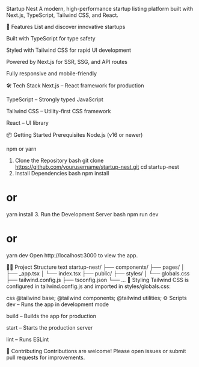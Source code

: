 Startup Nest
A modern, high-performance startup listing platform built with Next.js, TypeScript, Tailwind CSS, and React.

🚀 Features
List and discover innovative startups

Built with TypeScript for type safety

Styled with Tailwind CSS for rapid UI development

Powered by Next.js for SSR, SSG, and API routes

Fully responsive and mobile-friendly

🛠️ Tech Stack
Next.js – React framework for production

TypeScript – Strongly typed JavaScript

Tailwind CSS – Utility-first CSS framework

React – UI library

📦 Getting Started
Prerequisites
Node.js (v16 or newer)

npm or yarn

1. Clone the Repository
bash
git clone https://github.com/yourusername/startup-nest.git
cd startup-nest
2. Install Dependencies
bash
npm install
# or
yarn install
3. Run the Development Server
bash
npm run dev
# or
yarn dev
Open http://localhost:3000 to view the app.

🧑‍💻 Project Structure
text
startup-nest/
├── components/
├── pages/
│   ├── _app.tsx
│   └── index.tsx
├── public/
├── styles/
│   └── globals.css
├── tailwind.config.js
├── tsconfig.json
└── ...
🎨 Styling
Tailwind CSS is configured in tailwind.config.js and imported in styles/globals.css:

css
@tailwind base;
@tailwind components;
@tailwind utilities;
⚙️ Scripts
dev – Runs the app in development mode

build – Builds the app for production

start – Starts the production server

lint – Runs ESLint

🤝 Contributing
Contributions are welcome! Please open issues or submit pull requests for improvements.